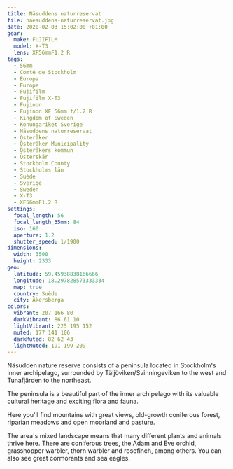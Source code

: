```yaml
---
title: Näsuddens naturreservat
file: naesuddens-naturreservat.jpg
date: 2020-02-03 15:02:00 +01:00
gear:
  make: FUJIFILM
  model: X-T3
  lens: XF56mmF1.2 R
tags:
  - 56mm
  - Comté de Stockholm
  - Europa
  - Europe
  - Fujifilm
  - Fujifilm X-T3
  - Fujinon
  - Fujinon XF 56mm f/1.2 R
  - Kingdom of Sweden
  - Konungariket Sverige
  - Näsuddens naturreservat
  - Österåker
  - Österåker Municipality
  - Österåkers kommun
  - Österskär
  - Stockholm County
  - Stockholms län
  - Suède
  - Sverige
  - Sweden
  - X-T3
  - XF56mmF1.2 R
settings:
  focal_length: 56
  focal_length_35mm: 84
  iso: 160
  aperture: 1.2
  shutter_speed: 1/1900
dimensions:
  width: 3500
  height: 2333
geo:
  latitude: 59.45938838166666
  longitude: 18.297828573333334
  map: true
  country: Suède
  city: Åkersberga
colors:
  vibrant: 207 166 80
  darkVibrant: 86 61 10
  lightVibrant: 225 195 152
  muted: 177 141 106
  darkMuted: 82 62 43
  lightMuted: 191 199 209
---
```


Näsudden nature reserve consists of a peninsula located in Stockholm's inner archipelago, surrounded by Täljöviken/Svinningeviken to the west and Tunafjärden to the northeast.

The peninsula is a beautiful part of the inner archipelago with its valuable cultural heritage and exciting flora and fauna.

Here you'll find mountains with great views, old-growth coniferous forest, riparian meadows and open moorland and pasture.

The area's mixed landscape means that many different plants and animals thrive here. There are coniferous trees, the Adam and Eve orchid, grasshopper warbler, thorn warbler and rosefinch, among others. You can also see great cormorants and sea eagles.
